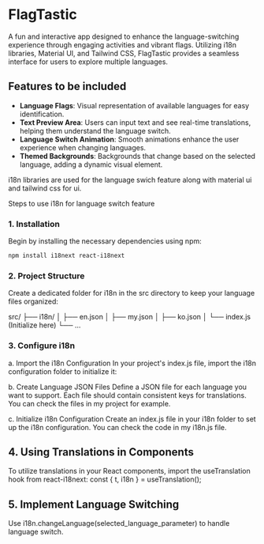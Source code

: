 # FlagTastic

A fun and interactive app designed to enhance the language-switching experience through engaging activities and vibrant flags. Utilizing i18n libraries, Material UI, and Tailwind CSS, FlagTastic provides a seamless interface for users to explore multiple languages.

## Features to be included

- **Language Flags**: Visual representation of available languages for easy identification.
- **Text Preview Area**: Users can input text and see real-time translations, helping them understand the language switch.
- **Language Switch Animation**: Smooth animations enhance the user experience when changing languages.
- **Themed Backgrounds**: Backgrounds that change based on the selected language, adding a dynamic visual element.

i18n libraries are used for the language swich feature along with material ui and tailwind css for ui.

Steps to use i18n for language switch feature

### 1. Installation
Begin by installing the necessary dependencies using npm:

```bash
npm install i18next react-i18next
```

### 2. Project Structure
Create a dedicated folder for i18n in the src directory to keep your language files organized:

src/
├── i18n/
│   ├── en.json
│   ├── my.json
│   ├── ko.json
│   └── index.js (Initialize here)
└── ...

### 3. Configure i18n
a. Import the i18n Configuration
In your project's index.js file, import the i18n configuration folder to initialize it:

b. Create Language JSON Files
Define a JSON file for each language you want to support. Each file should contain consistent keys for translations. You can check the files in my project for example.

c. Initialize i18n Configuration
Create an index.js file in your i18n folder to set up the i18n configuration.
You can check the code in my i18n.js file.

## 4. Using Translations in Components
To utilize translations in your React components, import the useTranslation hook from react-i18next: const { t, i18n } = useTranslation();

## 5. Implement Language Switching
Use i18n.changeLanguage(selected_language_parameter) to handle language switch.
